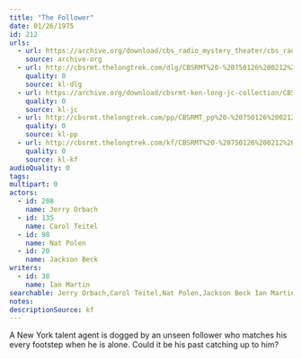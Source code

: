 ```yaml
---
title: "The Follower"
date: 01/26/1975
id: 212
urls: 
  - url: https://archive.org/download/cbs_radio_mystery_theater/cbs_radio_mystery_theater-0201-0250.zip/cbs_radio_mystery_theater-0201-0250%2Fcbsrmt_0212_the_follower.mp3
    source: archive-org
  - url: http://cbsrmt.thelongtrek.com/dlg/CBSRMT%20-%20750126%200212%20The%20Follower.mp3
    quality: 0
    source: kl-dlg
  - url: https://archive.org/download/cbsrmt-ken-long-jc-collection/CBSRMT - 750126 0212 Follower vbr kb2_jc.mp3
    quality: 0
    source: kl-jc
  - url: http://cbsrmt.thelongtrek.com/pp/CBSRMT_pp%20-%20750126%200212%20The%20Follower.mp3
    quality: 0
    source: kl-pp
  - url: http://cbsrmt.thelongtrek.com/kf/CBSRMT%20-%20750126%200212%20The%20Follower_kf.mp3
    quality: 0
    source: kl-kf
audioQuality: 0
tags: 
multipart: 0
actors:  
  - id: 208
    name: Jerry Orbach  
  - id: 135
    name: Carol Teitel  
  - id: 98
    name: Nat Polen  
  - id: 20
    name: Jackson Beck
writers:  
  - id: 38
    name: Ian Martin
searchable: Jerry Orbach,Carol Teitel,Nat Polen,Jackson Beck Ian Martin
notes: 
descriptionSource: kf
---
```

A New York talent agent is dogged by an unseen follower who matches his every footstep when he is alone. Could it be his past catching up to him?
